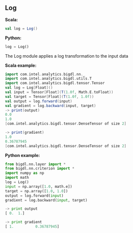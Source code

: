 ## Log ##

**Scala:**
```scala
val log = Log()
```
**Python:**
```python
log = Log()
```

The Log module applies a log transformation to the input data

**Scala example:**
```scala
import com.intel.analytics.bigdl.nn._
import com.intel.analytics.bigdl.utils.T
import com.intel.analytics.bigdl.tensor.Tensor
val log = Log[Float]()
val input = Tensor[Float](T(1.0f, Math.E.toFloat))
val target = Tensor[Float](T(1.0f, 1.0f))
val output = log.forward(input)
val gradient = log.backward(input, target)
-> print(output)
0.0
1.0
[com.intel.analytics.bigdl.tensor.DenseTensor of size 2]

-> print(gradient)
1.0
0.36787945
[com.intel.analytics.bigdl.tensor.DenseTensor of size 2]
```

**Python example:**
```python
from bigdl.nn.layer import *
from bigdl.nn.criterion import *
import numpy as np
import math
log = Log()
input = np.array([1.0, math.e])
target = np.array([1.0, 1.0])
output = log.forward(input)
gradient = log.backward(input, target)

-> print output
[ 0.  1.]

-> print gradient
[ 1.          0.36787945]
```
